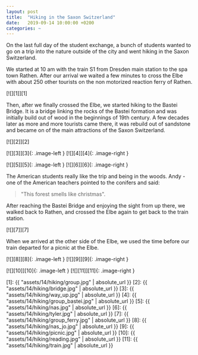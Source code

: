 ```yaml
---
layout: post
title:  "Hiking in the Saxon Switzerland"
date:   2019-09-14 10:00:00 +0200
categories: ~
---
```


On the last full day of the student exchange, a bunch of students wanted to go
on a trip into the nature outside of the city and went hiking in the Saxon
Switzerland.

We started at 10 am with the train S1 from Dresden main station to the spa town
Rathen. After our arrival we waited a few minutes to cross the Elbe with about
250 other tourists on the non motorized reaction ferry of Rathen.

[![][1]][1]

Then, after we finally crossed the Elbe, we started hiking to the Bastei Bridge.
It is a bridge linking the rocks of the Bastei formation and was initially build
out of wood in the beginnings of 19th century. A few decades later as more and
more tourists came there, it was rebuild out of sandstone and became on of the
main attractions of the Saxon Switzerland.

[![][2]][2]

[![][3]][3]{: .image-left }
[![][4]][4]{: .image-right }

[![][5]][5]{: .image-left }
[![][6]][6]{: .image-right }

The American students really like the trip and being in the woods. Andy - one
of the American teachers pointed to the conifers and said:

> "This forest smells like christmas".

After reaching the Bastei Bridge and enjoying the sight from up there, we walked
back to Rathen, and crossed the Elbe again to get back to the train station.

[![][7]][7]

When we arrived at the other side of the Elbe, we used the time before our train
departed for a picnic at the Elbe.

[![][8]][8]{: .image-left }
[![][9]][9]{: .image-right }

[![][10]][10]{: .image-left }
[![][11]][11]{: .image-right }

  [1]: {{ "assets/14/hiking/group.jpg" | absolute_url }}
  [2]: {{ "assets/14/hiking/bridge.jpg" | absolute_url }}
  [3]: {{ "assets/14/hiking/way_up.jpg" | absolute_url }}
  [4]: {{ "assets/14/hiking/group_bastei.jpg" | absolute_url }}
  [5]: {{ "assets/14/hiking/nas.jpg" | absolute_url }}
  [6]: {{ "assets/14/hiking/tyler.jpg" | absolute_url }}
  [7]: {{ "assets/14/hiking/group_ferry.jpg" | absolute_url }}
  [8]: {{ "assets/14/hiking/nas_jo.jpg" | absolute_url }}
  [9]: {{ "assets/14/hiking/picnic.jpg" | absolute_url }}
  [10]: {{ "assets/14/hiking/reading.jpg" | absolute_url }}
  [11]: {{ "assets/14/hiking/train.jpg" | absolute_url }}
